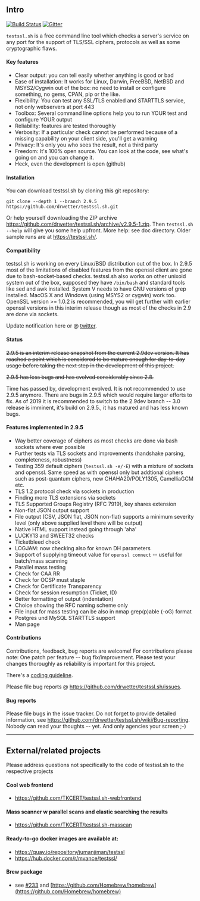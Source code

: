 
## Intro

[![Build Status](https://travis-ci.org/drwetter/testssl.sh.svg?branch=master)](https://travis-ci.org/drwetter/testssl.sh)
[![Gitter](https://badges.gitter.im/Join%20Chat.svg)](https://gitter.im/drwetter/testssl.sh?utm_source=badge&utm_medium=badge&utm_campaign=pr-badge&utm_content=badge)

`testssl.sh` is a free command line tool which checks a server's service on
any port for the support of TLS/SSL ciphers, protocols as well as some
cryptographic flaws.

#### Key features

* Clear output: you can tell easily whether anything is good or bad
* Ease of installation: It works for Linux, Darwin, FreeBSD, NetBSD and
  MSYS2/Cygwin out of the box: no need to install or configure something,
  no gems, CPAN, pip or the like.
* Flexibility: You can test any SSL/TLS enabled and STARTTLS service, not
  only webservers at port 443
* Toolbox: Several command line options help you to run YOUR test and
  configure YOUR output
* Reliability: features are tested thoroughly
* Verbosity: If a particular check cannot be performed because of a missing
  capability on your client side, you'll get a warning
* Privacy: It's only you who sees the result, not a third party
* Freedom: It's 100% open source. You can look at the code, see what's
  going on and you can change it.
* Heck, even the development is open (github)

#### Installation

You can download testssl.sh by cloning this git repository:

    git clone --depth 1 --branch 2.9.5 https://github.com/drwetter/testssl.sh.git

Or help yourself downloading the ZIP archive https://github.com/drwetter/testssl.sh/archive/v2.9.5-1.zip.
Then ``testssl.sh --help`` will give you some help upfront. More help: see doc directory. Older
sample runs are at https://testssl.sh/.

#### Compatibility

testssl.sh is working on every Linux/BSD distribution out of the box. In 2.9.5 most
of the limitations of disabled features from the openssl client are gone due to bash-socket-based
checks. testssl.sh also works on other unixoid system out of the box, supposed they have
`/bin/bash` and standard tools like sed and awk installed. System V needs to have GNU versions
of grep installed. MacOS X and Windows (using MSYS2 or cygwin) work too. OpenSSL
version >= 1.0.2 is recommended, you will get further with earlier openssl versions in
this interim release though as most of the checks in 2.9 are done via sockets.

Update notification here or @ [twitter](https://twitter.com/drwetter).

#### Status

<s>2.9.5 is an interim release snapshot from the current 2.9dev version. It
has reached a point which is considered to be mature enough for day-to-day
usage before taking the next step in the development of this project.</s>

<s>2.9.5 has less bugs and has evolved considerably since 2.8.
</s>

Time has passed by, development evolved. It is not recommended to use 2.9.5 anymore. There are bugs in 2.9.5 which would require larger efforts to fix.
As of 2019 it is recommended to switch to the 2.9dev branch -- 3.0 release is imminent, it's build on 2.9.5., it has matured and has less known bugs.


#### Features implemented in 2.9.5
* Way better coverage of ciphers as most checks are done via bash sockets where ever possible
* Further tests via TLS sockets and improvements (handshake parsing, completeness, robustness)
* Testing 359 default ciphers (``testssl.sh -e/-E``) with a mixture of sockets and openssl. Same speed as with openssl only but addtional ciphers such as post-quantum ciphers, new CHAHA20/POLY1305, CamelliaGCM etc.
* TLS 1.2 protocol check via sockets in production
* Finding more TLS extensions via sockets
* TLS Supported Groups Registry (RFC 7919), key shares extension
* Non-flat JSON output support
* File output (CSV, JSON flat, JSON non-flat) supports a minimum severity level (only above supplied level there will be output)
* Native HTML support instead going through 'aha'
* LUCKY13 and SWEET32 checks
* Ticketbleed check
* LOGJAM: now checking also for known DH parameters
* Support of supplying timeout value for ``openssl connect`` -- useful for batch/mass scanning
* Parallel mass testing
* Check for CAA RR
* Check for OCSP must staple
* Check for Certificate Transparency
* Check for session resumption (Ticket, ID)
* Better formatting of output (indentation)
* Choice showing the RFC naming scheme only
* File input for mass testing can be also in nmap grep(p)able (-oG) format
* Postgres und MySQL STARTTLS support
* Man page

#### Contributions

Contributions, feedback,  bug reports are welcome! For contributions please
note: One patch per feature -- bug fix/improvement. Please test your
changes thoroughly as reliability is important for this project.

There's a [coding guideline](https://github.com/drwetter/testssl.sh/wiki/Coding-Style).

Please file bug reports @ https://github.com/drwetter/testssl.sh/issues.

#### Bug reports

Please file bugs in the issue tracker. Do not forget to provide detailed information,
see https://github.com/drwetter/testssl.sh/wiki/Bug-reporting. Nobody can read your
thoughts -- yet. And only agencies your screen ;-)

----

## External/related projects

Please address questions not specifically to the code of testssl.sh to the
respective projects

#### Cool web frontend
* https://github.com/TKCERT/testssl.sh-webfrontend

#### Mass scanner w parallel scans and elastic searching the results
* https://github.com/TKCERT/testssl.sh-masscan

#### Ready-to-go docker images are available at:
* https://quay.io/repository/jumanjiman/testssl
* https://hub.docker.com/r/mvance/testssl/

#### Brew package

* see [#233](https://github.com/drwetter/testssl.sh/issues/233) and
  [https://github.com/Homebrew/homebrew](https://github.com/Homebrew/homebrew)
